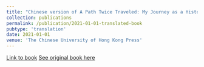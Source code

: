```yaml
---
title: "Chinese version of A Path Twice Traveled: My Journey as a Historian of China"
collection: publications
permalink: /publication/2021-01-01-translated-book
pubtype: 'translation'
date: 2021-01-01
venue: 'The Chinese University of Hong Kong Press'
---
```

[Link to book](https://cup.cuhk.edu.hk/index.php?route=product/product&product_id=4134)
[See original book here](https://www.hup.harvard.edu/catalog.php?isbn=9780674237292)
